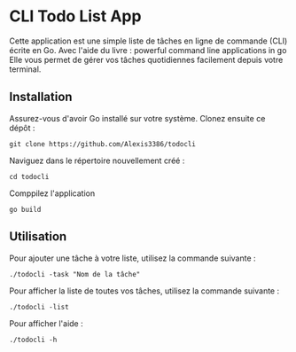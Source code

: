# CLI Todo List App

Cette application est une simple liste de tâches en ligne de commande (CLI) écrite en Go.
Avec l'aide du livre : powerful command line applications in go
Elle vous permet de gérer vos tâches quotidiennes facilement depuis votre terminal.

## Installation

Assurez-vous d'avoir Go installé sur votre système. Clonez ensuite ce dépôt :

`git clone https://github.com/Alexis3386/todocli`

Naviguez dans le répertoire nouvellement créé :

`cd todocli`

Comppilez l'application

`go build`

## Utilisation

Pour ajouter une tâche à votre liste, utilisez la commande suivante :

`./todocli -task "Nom de la tâche"`

Pour afficher la liste de toutes vos tâches, utilisez la commande suivante :

`./todocli -list`

Pour afficher l'aide :

`./todocli -h`
